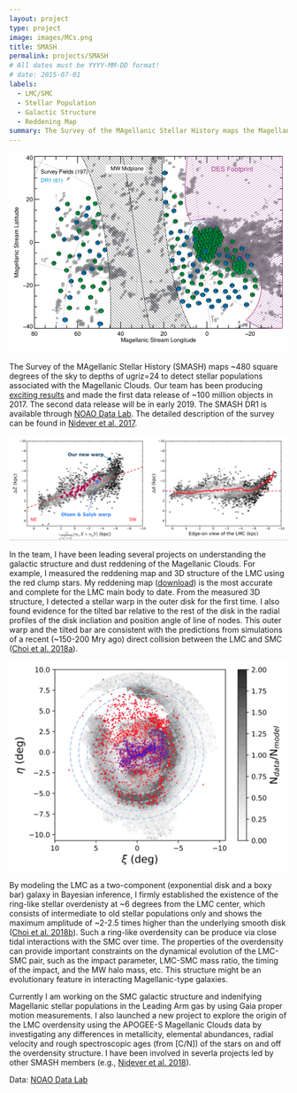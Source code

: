 ```yaml
---
layout: project
type: project
image: images/MCs.png
title: SMASH
permalink: projects/SMASH
# All dates must be YYYY-MM-DD format!
# date: 2015-07-01
labels:
  - LMC/SMC
  - Stellar Population
  - Galactic Structure
  - Reddening Map
summary: The Survey of the MAgellanic Stellar History maps the Magellanic System with DECam in ugriz to resolve individual stars. Using resolved stellar populations, we study the formation and evolution of the Magellanic Clouds. 
---
```


<img class="ui medium right floated rounded image" src="../images/smash.jpg">


The Survey of the MAgellanic Stellar History (SMASH) maps ~480 square degrees of the sky to depths of ugriz=24 to detect stellar populations associated with the Magellanic Clouds. Our team has been producing [exciting results](https://datalab.noao.edu/smash/results.php) and made the first data release of ~100 million objects in 2017. The second data release will be in early 2019. The SMASH DR1 is available through [NOAO Data Lab](https://datalab.noao.edu/smash/smash.php). The detailed description of the survey can be found in [Nidever et al. 2017](http://adsabs.harvard.edu/abs/2017AJ....154..199N).  


<img class="ui large left floated rounded image" src="../images/LMC_3d.png">

In the team, I have been leading several projects on understanding the galactic structure and dust reddening of the Magellanic Clouds. For example, I measured the reddening map and 3D structure of the LMC using the red clump stars. My reddening map (<a href="../images/Egi_150pc.fits" download>download</a>) is the most accurate and complete for the LMC main body to date. From the measured 3D structure, I detected a stellar warp in the outer disk for the first time. I also found evidence for the tilted bar relative to the rest of the disk in the radial profiles of the disk incliation and position angle of line of nodes. This outer warp and the tilted bar are consistent with the predictions from simulations of a recent (~150-200 Mry ago) direct collision between the LMC and SMC ([Choi et al. 2018a](http://adsabs.harvard.edu/abs/2018ApJ...866...90C)). 


<img class="ui medium right floated rounded image" src="../images/LMC_ring.png">

By modeling the LMC as a two-component (exponential disk and a boxy bar) galaxy in Bayesian inference, I firmly established the existence of the ring-like stellar overdenisty at ~6 degrees from the LMC center, which consists of intermediate to old stellar populations only and shows the maximum amplitude of ~2-2.5 times higher than the underlying smooth disk ([Choi et al. 2018b](http://adsabs.harvard.edu/abs/2018arXiv180500481C)). Such a ring-like overdensity can be produce via close tidal interactions with the SMC over time. The properties of the overdensity can provide important constraints on the dynamical evolution of the LMC-SMC pair, such as the impact parameter, LMC-SMC mass ratio, the timing of the impact, and the MW halo mass, etc. This structure might be an evolutionary feature in interacting Magellanic-type galaxies.      

Currently I am working on the SMC galactic structure and indenifying Magellanic stellar populations in the Leading Arm gas by using Gaia proper motion measurements. I also launched a new project to explore the origin of the LMC overdensity using the APOGEE-S Magellanic Clouds data by investigating any differences in metallicity, elemental abundances, radial velocity and rough spectroscopic ages (from [C/N]) of the stars on and off the overdensity structure. I have been involved in severla projects led by other SMASH members (e.g., [Nidever et al. 2018](http://adsabs.harvard.edu/abs/2018arXiv180502671N)). 

 
Data: <a href="https://datalab.noao.edu/smash/smash.php">NOAO Data Lab</a>
